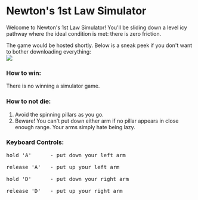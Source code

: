 # Newton's 1st Law Simulator
Welcome to Newton's 1st Law Simulator! You'll be sliding down a level icy pathway where the ideal condition is met: there is zero friction.

The game would be hosted shortly. Below is a sneak peek if you don't want to bother downloading everything:<br/>
![](preview.gif)

### How to win:
There is no winning a simulator game.

### How to not die:
1. Avoid the spinning pillars as you go.
2. Beware! You can't put down either arm if no pillar appears in close enough range. Your arms simply hate being lazy.

### Keyboard Controls:
<pre>
hold 'A'      - put down your left arm<br/>
release 'A'   - put up your left arm<br/>
hold 'D'      - put down your right arm<br/>
release 'D'   - put up your right arm<br/>
</pre>
